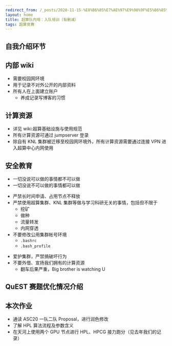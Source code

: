 ```yaml
---
redirect_from: /_posts/2020-11-15-%E8%B6%85%E7%AE%97%E9%98%9F%E5%86%85%E5%9F%B9-%E5%85%A5%E9%98%9F%E5%9F%B9%E8%AE%AD-%E6%9C%89%E5%88%A0%E5%87%8F/
layout: home
title: 超算队内培：入队培训（有删减）
tags: 超算竞赛
---
```


## 自我介绍环节

<!-- .slide -->

## 内部 wiki

- 需要校园网环境
- 用于记录不对外公开的内部资料
- 所有人在上面建立账户
  - 养成记录写博客的习惯

<!-- .slide -->

## 计算资源

- 详见 wiki:超算基础设施与使用规范
- 所有计算资源可通过 jumpserver 登录
- 除自有 KNL 集群被迁移至校园网环境外，所有计算资源需要通过连接 VPN 进入超算中心内网使用

<!-- .slide -->

## 安全教育

- 一切没说可以做的事情都不可以做
- 一切没说不可以做的事情都可以做

<!-- .slide vertical=true -->

- 严禁长时间申请、占用节点不释放
- 严禁使用超算集群、KNL 集群等做与学习科研无关的事情，包括但不限于
  - 挖矿
  - 做种
  - 流量转发
  - 内网穿透
- 不要修改公用集群帐号环境
  - `.bashrc`
  - `.bash_profile`

<!-- .slide vertical=true -->

- 爱护集群，严禁搞破坏行为
- 不要外借、宣扬我们拥有的计算资源
  - 翻车后果严重，Big brother is watching U

<!-- .slide -->

## QuEST 赛题优化情况介绍

<!-- .slide -->

## 本次作业

<!-- .slide vertical=true -->

- 通读 ASC20 一队二队 Proposal，进行润色修改
- 了解 HPL 算法流程及参数含义
- 在天河上使用两个 GPU 节点进行 HPL、HPCG 接力跑分（见去年我们的记录）
